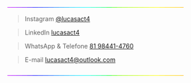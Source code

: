 
![4M7IWwP](https://github.com/lucasact4/lucasact4/blob/main/4M7IWwP.gif)

> Instagram [@lucasact4](https://www.instagram.com/lucasact4/)

> LinkedIn [lucasact4](https://www.linkedin.com/in/lucasact4/)

> WhatsApp & Telefone [81 98441-4760](https://wa.me/5581984414760)

> E-mail lucasact4@outlook.com

![4M7IWwP](https://github.com/lucasact4/lucasact4/blob/main/4M7IWwP.gif)
